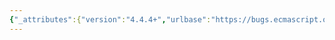 ```yaml
---
{"_attributes":{"version":"4.4.4+","urlbase":"https://bugs.ecmascript.org/","maintainer":"dherman@mozilla.com"},"bug":{"bug_id":3085,"creation_ts":"2014-07-27 16:47:00 -0700","short_desc":"20.3.4.41: redundant type-check","delta_ts":"2014-08-25 08:29:26 -0700","product":"Draft for 6th Edition","component":"editorial issue","version":"Rev 26: July 18, 2014 Draft","rep_platform":"All","op_sys":"All","bug_status":"RESOLVED","resolution":"FIXED","priority":"Normal","bug_severity":"normal","everconfirmed":true,"reporter":{"uid":"jmdyck","name":"Michael Dyck"},"assigned_to":{"uid":"allen","name":"Allen Wirfs-Brock"},"long_desc":[{"commentid":9622,"comment_count":0,"who":{"uid":"jmdyck","name":"Michael Dyck"},"bug_when":"2014-07-27 16:47:29 -0700","thetext":"In 20.3.4.41 \"Date.prototype.toString ( )\",\nstep 2 says:\n    If Type(O) is Object and O does not have a [[DateValue]] internal slot, then\n\nbut the \"Type(O) is Object\" check is redundant,\nbecause the semantics of \"this Date object\"\nguarantee that Type(O) is Object."},{"commentid":9675,"comment_count":1,"who":{"uid":"allen","name":"Allen Wirfs-Brock"},"bug_when":"2014-08-05 13:21:57 -0700","thetext":"fixed in rev27 editor's draft"},{"commentid":9928,"comment_count":2,"who":{"uid":"allen","name":"Allen Wirfs-Brock"},"bug_when":"2014-08-25 08:29:26 -0700","thetext":"fixed in rev27 draft"}]}}
---
```

